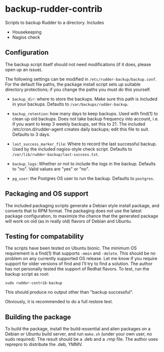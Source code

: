 # backup-rudder-contrib #

Scripts to backup Rudder to a directory. Includes

* Housekeeping
* Nagios check

## Configuration ##

The backup script itself should not need modifications (if it does,
please open up an issue).

The following settings can be modified in `/etc/rudder-backup/backup.conf`.
For the default file paths, the package install script sets up suitable
directory protections; if you change the paths you must do this yourself.

* `backup_dir`: where to store the backups. Make sure this path is included
  in your backups. Defaults to `/var/backups/rudder-backup`.

* `backup_retention`: how many days to keep backups. Used with find(1) to clean up old
  backups. Does not take backup frequency into account, i.e.
  if you want to keep 3 weekly backups, set this to 21. The included
  /etc/cron.d/rudder-agent creates daily backups; edit this file to suit.
  Defaults to 3 days.

* `last_success_marker_file`: Where to record the last successful backup.
  Used by the included nagios-style check script.
  Defaults to `/var/lib/rudder-backup/last-success.txt`.

* `backup_logs`: Whether or not to include the logs in the backup. Defaults to
  "no". Valid values are "yes" or "no".

* `pg_user`: the Postgres OS user to run the backup. Defaults to `postgres`.

## Packaging and OS support ##

The included packaging scripts generate a Debian style install package, and converts
that to RPM format. The packaging does not use the latest package configuration,
to maximize the chance that the generated package will work on old (as in really old)
flavors of Debian and Ubuntu.

## Testing for compatability ##

The scripts have been tested on Ubuntu bionic. The minimum OS requirement is a find(1) that
supports `-mmin` and `-delete`. This should be no problem on any currently supported OS release.
Let me know if you require support for older versions of find and I'll try to find a solution.
The author has not personally tested the support of Redhat flavors. To test, run the
backup script as root:

````
sudo rudder-contrib-backup
````

This should produce no output other than "backup successful".

Obviously, it is recommended to do a full restore test.

## Building the package ##

To build the package, install the build-essential and alien packages
on a Debian or Ubuntu build server, and run `make.sh` (under your own user,
no sudo required). The result should be a .deb and a .rmp file. The author
uses reprepro to distribute the .deb, YMMV.
